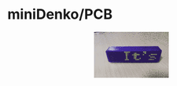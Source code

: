 # miniDenko/PCB

<p align="center">
  <img align="center" width="30%" height="auto" src="../images/md_2_sd.gif" alt="WIP">
</p>
